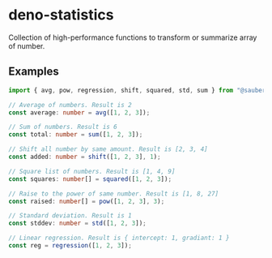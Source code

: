 # deno-statistics

Collection of high-performance functions to transform or summarize array of number.

## Examples

```typescript
import { avg, pow, regression, shift, squared, std, sum } from "@sauber/statistics";

// Average of numbers. Result is 2
const average: number = avg([1, 2, 3]);

// Sum of numbers. Result is 6
const total: number = sum([1, 2, 3]);

// Shift all number by same amount. Result is [2, 3, 4]
const added: number = shift([1, 2, 3], 1);

// Square list of numbers. Result is [1, 4, 9]
const squares: number[] = squared([1, 2, 3]);

// Raise to the power of same number. Result is [1, 8, 27]
const raised: number[] = pow([1, 2, 3], 3);

// Standard deviation. Result is 1
const stddev: number = std([1, 2, 3]);

// Linear regression. Result is { intercept: 1, gradiant: 1 }
const reg = regression([1, 2, 3]);
```
